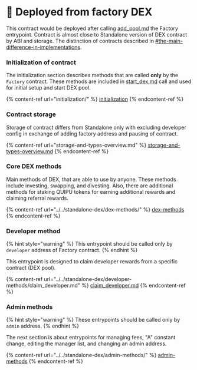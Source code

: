 # 💱 Deployed from factory DEX

This contract would be deployed after calling [add\_pool.md](../initialize-new-dex-flow/add\_pool.md "mention") the Factory entrypoint. Contract is almost close to Standalone version of DEX contract by ABI and storage. The distinction of contracts described in [#the-main-difference-in-implementations](../../#the-main-difference-in-implementations "mention").

### Initialization of contract

The initialization section describes methods that are called **only** by the `Factory` contract. These methods are included in [start\_dex.md](../initialize-new-dex-flow/start\_dex.md "mention") call and used for initial setup and start DEX pool.

{% content-ref url="initialization/" %}
[initialization](initialization/)
{% endcontent-ref %}

### Contract storage

Storage of contract differs from Standalone only with excluding developer config in exchange of adding factory address and pausing of contract.

{% content-ref url="storage-and-types-overview.md" %}
[storage-and-types-overview.md](storage-and-types-overview.md)
{% endcontent-ref %}

### Core DEX methods

Main methods of DEX, that are able to use by anyone. These methods include investing, swapping, and divesting. Also, there are additional methods for staking QUIPU tokens for earning additional rewards and claiming referral rewards.

{% content-ref url="../../standalone-dex/dex-methods/" %}
[dex-methods](../../standalone-dex/dex-methods/)
{% endcontent-ref %}

### Developer method

{% hint style="warning" %}
This entrypoint should be called only by `developer` address of Factory contract.&#x20;
{% endhint %}

This entrypoint is designed to claim developer rewards from a specific contract (DEX pool).

{% content-ref url="../../standalone-dex/developer-methods/claim_developer.md" %}
[claim\_developer.md](../../standalone-dex/developer-methods/claim\_developer.md)
{% endcontent-ref %}

### Admin methods

{% hint style="warning" %}
These entrypoints should be called only by `admin` address.&#x20;
{% endhint %}

The next section is about entrypoints for managing fees, "A" constant change, editing the manager list, and changing an admin address.

{% content-ref url="../../standalone-dex/admin-methods/" %}
[admin-methods](../../standalone-dex/admin-methods/)
{% endcontent-ref %}
